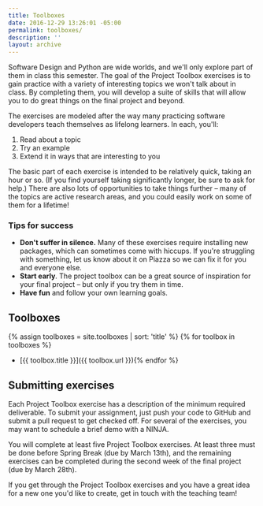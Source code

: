 ```yaml
---
title: Toolboxes
date: 2016-12-29 13:26:01 -05:00
permalink: toolboxes/
description: ''
layout: archive
---
```


Software Design and Python are wide worlds, and we'll only explore part of
them in class this semester. The goal of the Project Toolbox exercises is to
gain practice with a variety of interesting topics we won't talk about in
class. By completing them, you will develop a suite of skills that will allow
you to do great things on the final project and beyond.

The exercises are modeled after the way many practicing software developers
teach themselves as lifelong learners. In each, you'll:

  1. Read about a topic
  2. Try an example
  3. Extend it in ways that are interesting to you

The basic part of each exercise is intended to be relatively quick, taking an
hour or so. (If you find yourself taking significantly longer, be sure to ask
for help.) There are also lots of opportunities to take things further – many
of the topics are active research areas, and you could easily work on some of
them for a lifetime!


### Tips for success

  * **Don't suffer in silence.** Many of these exercises require installing new packages, which can sometimes come with hiccups. If you're struggling with something, let us know about it on Piazza so we can fix it for you and everyone else.
  * **Start early**. The project toolbox can be a great source of inspiration for your final project – but only if you try them in time.
  * **Have fun** and follow your own learning goals.


## Toolboxes

{% assign toolboxes = site.toolboxes | sort: 'title' %}
{% for toolbox in toolboxes %}
* [{{ toolbox.title }}]({{ toolbox.url }}){% endfor %}


## Submitting exercises

Each Project Toolbox exercise has a description of the minimum required
deliverable. To submit your assignment, just push your code to GitHub and
submit a pull request to get checked off. For several of the exercises, you
may want to schedule a brief demo with a NINJA.

You will complete at least five Project Toolbox exercises. At least three must
be done before Spring Break (due by March 13th), and the remaining exercises
can be completed during the second week of the final project (due by March
28th).

If you get through the Project Toolbox exercises and you have a great idea for
a new one you'd like to create, get in touch with the teaching team!
